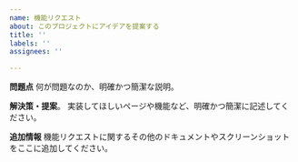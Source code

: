 ```yaml
---
name: 機能リクエスト
about: このプロジェクトにアイデアを提案する
title: ''
labels: ''
assignees: ''

---
```


**問題点**
何が問題なのか、明確かつ簡潔な説明。

**解決策・提案**。
実装してほしいページや機能など、明確かつ簡潔に記述してください。

**追加情報**
機能リクエストに関するその他のドキュメントやスクリーンショットをここに追加してください。
